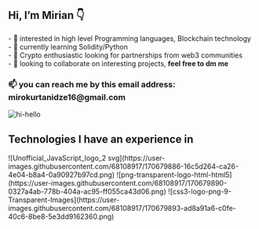 <h2> Hi, I’m Mirian 👇</h2>
- 👀 interested in high level Programming languages, Blockchain technology <br>
- 🌱 currently learning Solidity/Python <br>
- 🚀 Crypto enthusiastic looking for partnerships from web3 communities <br>
- 💞️ looking to collaborate on interesting projects, <b> feel free to dm me </b> <br>
<h3>📫 you can reach me  by this email address: mirokurtanidze16@gmail.com </h3>

![hi-hello](https://user-images.githubusercontent.com/68108917/170674086-56358049-3a22-4b5b-8ef1-aacae010fc6d.gif)

<b><h2>Technologies I have an experience in</h2></b>
<div class='shaurma'>
![Unofficial_JavaScript_logo_2 svg](https://user-images.githubusercontent.com/68108917/170679886-16c5d264-ca26-4e04-b8a4-0a90927b97cd.png)
![png-transparent-logo-html-html5](https://user-images.githubusercontent.com/68108917/170679890-0327a4ab-778b-404a-ac95-ff055ca43d06.png)
![css3-logo-png-9-Transparent-Images](https://user-images.githubusercontent.com/68108917/170679893-ad8a91a6-c0fe-40c6-8be8-5e3dd9162360.png)
<div>
